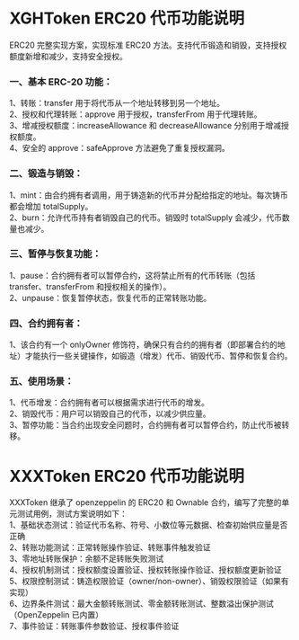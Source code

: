 # XGHToken ERC20 代币功能说明

ERC20 完整实现方案，实现标准 ERC20 方法。支持代币锻造和销毁，支持授权额度新增和减少，支持安全授权。

### 一、基本 ERC-20 功能：

1、转账：transfer 用于将代币从一个地址转移到另一个地址。  
2、授权和代理转账：approve 用于授权，transferFrom 用于代理转账。  
3、增减授权额度：increaseAllowance 和 decreaseAllowance 分别用于增减授权额度。  
4、安全的 approve：safeApprove 方法避免了重复授权漏洞。

### 二、锻造与销毁：

1、mint：由合约拥有者调用，用于铸造新的代币并分配给指定的地址。每次铸币都会增加 totalSupply。  
2、burn：允许代币持有者销毁自己的代币。销毁时 totalSupply 会减少，代币数量也减少。

### 三、暂停与恢复功能：

1、pause：合约拥有者可以暂停合约，这将禁止所有的代币转账（包括 transfer、transferFrom 和授权相关的操作）。  
2、unpause：恢复暂停状态，恢复代币的正常转账功能。

### 四、合约拥有者：

1、该合约有一个 onlyOwner 修饰符，确保只有合约的拥有者（即部署合约的地址）才能执行一些关键操作，如锻造（增发）代币、销毁代币、暂停和恢复合约。

### 五、使用场景：

1、代币增发：合约拥有者可以根据需求进行代币的增发。  
2、销毁代币：用户可以销毁自己的代币，以减少供应量。  
3、暂停功能：当合约出现安全问题时，合约拥有者可以暂停合约，防止代币被转移。

# XXXToken ERC20 代币功能说明

XXXToken 继承了 openzeppelin 的 ERC20 和 Ownable 合约，编写了完整的单元测试用例，测试方案说明如下：  
1、基础状态测试：验证代币名称、符号、小数位等元数据、检查初始供应量是否正确  
2、转账功能测试：正常转账操作验证、转账事件触发验证  
3、零地址转账保护：余额不足转账失败测试  
4、授权机制测试：授权额度设置验证、授权转账操作验证、授权额度更新验证  
5、权限控制测试：铸造权限验证（owner/non-owner）、销毁权限验证（如果有实现）  
6、边界条件测试：最大金额转账测试、零金额转账测试、整数溢出保护测试（OpenZeppelin 已内置）  
7、事件验证：转账事件参数验证、授权事件验证

